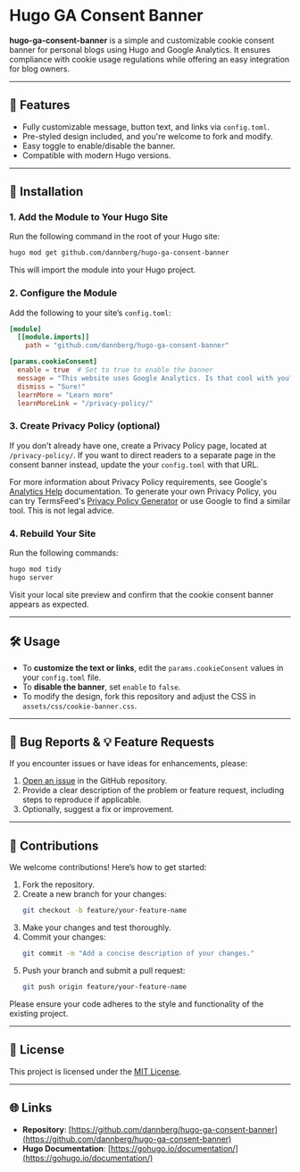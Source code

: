# Hugo GA Consent Banner

**hugo-ga-consent-banner** is a simple and customizable cookie consent banner for personal blogs using Hugo and Google Analytics. It ensures compliance with cookie usage regulations while offering an easy integration for blog owners.

---

## 🚀 Features

- Fully customizable message, button text, and links via `config.toml`.
- Pre-styled design included, and you're welcome to fork and modify.
- Easy toggle to enable/disable the banner.
- Compatible with modern Hugo versions.

---

## 📂 Installation

### **1. Add the Module to Your Hugo Site**
Run the following command in the root of your Hugo site:

```bash
hugo mod get github.com/dannberg/hugo-ga-consent-banner
```

This will import the module into your Hugo project.

### **2. Configure the Module**
Add the following to your site’s `config.toml`:

```toml
[module]
  [[module.imports]]
    path = "github.com/dannberg/hugo-ga-consent-banner"

[params.cookieConsent]
  enable = true  # Set to true to enable the banner
  message = "This website uses Google Analytics. Is that cool with you?" # Set custom message
  dismiss = "Sure!"
  learnMore = "Learn more"
  learnMoreLink = "/privacy-policy/"
```

### **3. Create Privacy Policy** (optional)
If you don't already have one, create a Privacy Policy page, located at `/privacy-policy/`. If you want to direct readers to a separate page in the consent banner instead, update the your `config.toml` with that URL.

For more information about Privacy Policy requirements, see Google's [Analytics Help](https://support.google.com/analytics/answer/7318509?hl=en) documentation. To generate your own Privacy Policy, you can try TermsFeed's [Privacy Policy Generator](https://app.termsfeed.com/wizard/privacy-policy) or use Google to find a similar tool. This is not legal advice.

### **4. Rebuild Your Site**
Run the following commands:

```bash
hugo mod tidy
hugo server
```

Visit your local site preview and confirm that the cookie consent banner appears as expected.

---

## 🛠️ Usage

- To **customize the text or links**, edit the `params.cookieConsent` values in your `config.toml` file.
- To **disable the banner**, set `enable` to `false`.
- To modify the design, fork this repository and adjust the CSS in `assets/css/cookie-banner.css`.

---

## 🐞 Bug Reports & 💡 Feature Requests

If you encounter issues or have ideas for enhancements, please:

1. [Open an issue](https://github.com/dannberg/hugo-ga-consent-banner/issues) in the GitHub repository.
2. Provide a clear description of the problem or feature request, including steps to reproduce if applicable.
3. Optionally, suggest a fix or improvement.

---

## 🤝 Contributions

We welcome contributions! Here’s how to get started:

1. Fork the repository.
2. Create a new branch for your changes:
   ```bash
   git checkout -b feature/your-feature-name
   ```
3. Make your changes and test thoroughly.
4. Commit your changes:
   ```bash
   git commit -m "Add a concise description of your changes."
   ```
5. Push your branch and submit a pull request:
   ```bash
   git push origin feature/your-feature-name
   ```

Please ensure your code adheres to the style and functionality of the existing project.

---

## 📜 License

This project is licensed under the [MIT License](https://github.com/dannberg/hugo-ga-consent-banner/blob/main/LICENSE).

---

## 🌐 Links

- **Repository**: [https://github.com/dannberg/hugo-ga-consent-banner](https://github.com/dannberg/hugo-ga-consent-banner)
- **Hugo Documentation**: [https://gohugo.io/documentation/](https://gohugo.io/documentation/)
